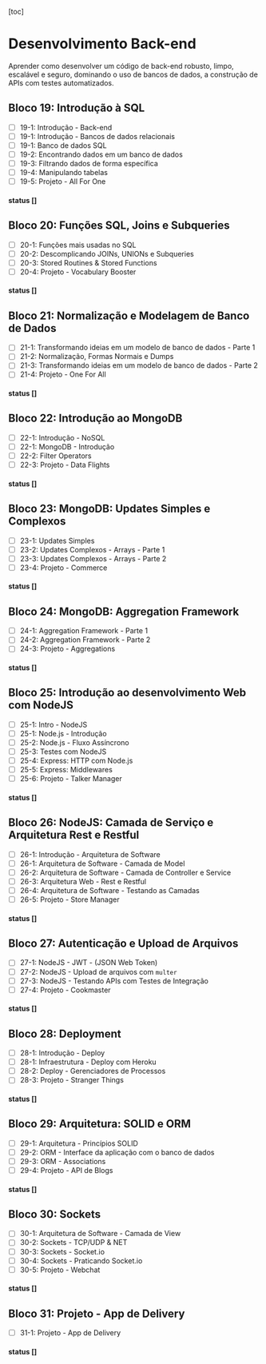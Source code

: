 [toc]

# Desenvolvimento Back-end

Aprender como desenvolver um código de back-end robusto, limpo,  escalável e seguro, dominando o uso de bancos de dados, a construção de  APIs com testes automatizados.

## Bloco 19: Introdução à SQL
- [ ] 19-1: Introdução - Back-end
- [ ] 19-1: Introdução - Bancos de dados relacionais
- [ ] 19-1: Banco de dados SQL
- [ ] 19-2: Encontrando dados em um banco de dados
- [ ] 19-3: Filtrando dados de forma específica
- [ ] 19-4: Manipulando tabelas
- [ ] 19-5: Projeto - All For One

#### status []

## Bloco 20: Funções SQL, Joins e Subqueries
- [ ] 20-1: Funções mais usadas no SQL
- [ ] 20-2: Descomplicando JOINs, UNIONs e Subqueries
- [ ] 20-3: Stored Routines & Stored Functions
- [ ] 20-4: Projeto - Vocabulary Booster

#### status []

## Bloco 21: Normalização e Modelagem de Banco de Dados
- [ ] 21-1: Transformando ideias em um modelo de banco de dados - Parte 1
- [ ] 21-2: Normalização, Formas Normais e Dumps
- [ ] 21-3: Transformando ideias em um modelo de banco de dados - Parte 2
- [ ] 21-4: Projeto - One For All

#### status []

## Bloco 22: Introdução ao MongoDB
- [ ] 22-1: Introdução - NoSQL
- [ ] 22-1: MongoDB - Introdução
- [ ] 22-2: Filter Operators
- [ ] 22-3: Projeto - Data Flights

#### status []

## Bloco 23: MongoDB: Updates Simples e Complexos
- [ ] 23-1: Updates Simples
- [ ] 23-2: Updates Complexos - Arrays - Parte 1
- [ ] 23-3: Updates Complexos - Arrays - Parte 2
- [ ] 23-4: Projeto - Commerce

#### status []

## Bloco 24: MongoDB: Aggregation Framework
- [ ] 24-1: Aggregation Framework - Parte 1
- [ ] 24-2: Aggregation Framework - Parte 2
- [ ] 24-3: Projeto - Aggregations

#### status []

## Bloco 25: Introdução ao desenvolvimento Web com NodeJS
- [ ] 25-1: Intro - NodeJS
- [ ] 25-1: Node.js - Introdução
- [ ] 25-2: Node.js - Fluxo Assíncrono
- [ ] 25-3: Testes com NodeJS
- [ ] 25-4: Express: HTTP com Node.js
- [ ] 25-5: Express: Middlewares
- [ ] 25-6: Projeto - Talker Manager

#### status []

## Bloco 26: NodeJS: Camada de Serviço e Arquitetura Rest e Restful
- [ ] 26-1: Introdução - Arquitetura de Software
- [ ] 26-1: Arquitetura de Software - Camada de Model
- [ ] 26-2: Arquitetura de Software - Camada de Controller e Service
- [ ] 26-3: Arquitetura Web - Rest e Restful
- [ ] 26-4: Arquitetura de Software - Testando as Camadas
- [ ] 26-5: Projeto - Store Manager

#### status []

## Bloco 27: Autenticação e Upload de Arquivos
- [ ] 27-1: NodeJS - JWT - (JSON Web Token)
- [ ] 27-2: NodeJS - Upload de arquivos com `multer`
- [ ] 27-3: NodeJS - Testando APIs com Testes de Integração
- [ ] 27-4: Projeto - Cookmaster

#### status []

## Bloco 28: Deployment
- [ ] 28-1: Introdução - Deploy
- [ ] 28-1: Infraestrutura - Deploy com Heroku
- [ ] 28-2: Deploy - Gerenciadores de Processos
- [ ] 28-3: Projeto - Stranger Things

#### status []

## Bloco 29: Arquitetura: SOLID e ORM
- [ ] 29-1: Arquitetura - Princípios SOLID
- [ ] 29-2: ORM - Interface da aplicação com o banco de dados
- [ ] 29-3: ORM - Associations
- [ ] 29-4: Projeto - API de Blogs

#### status []

## Bloco 30: Sockets
- [ ] 30-1: Arquitetura de Software - Camada de View
- [ ] 30-2: Sockets - TCP/UDP & NET
- [ ] 30-3: Sockets - Socket.io
- [ ] 30-4: Sockets - Praticando Socket.io
- [ ] 30-5: Projeto - Webchat

#### status []

## Bloco 31: Projeto - App de Delivery
- [ ] 31-1: Projeto - App de Delivery

#### status []

